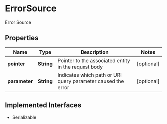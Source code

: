 

# ErrorSource

Error Source

## Properties

Name | Type | Description | Notes
------------ | ------------- | ------------- | -------------
**pointer** | **String** | Pointer to the associated entity in the request body |  [optional]
**parameter** | **String** | Indicates which path or URI query parameter caused the error |  [optional]


## Implemented Interfaces

* Serializable


